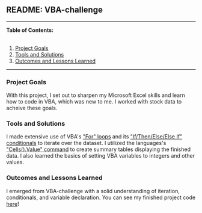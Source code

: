 ## README: VBA-challenge
<hr>
<strong>Table of Contents:</strong>
<br>
<br>

 1. [Project Goals](#project-goals)
 2. [Tools and Solutions](#tools-and-solutions)
 3. [Outcomes and Lessons Learned](#my-results)

<hr>

### Project Goals
With this project, I set out to sharpen my Microsoft Excel skills and learn how to code in VBA, which was new to me. I worked with stock data to acheive these goals.

### Tools and Solutions
I made extensive use of VBA's <a href="https://www.excel-easy.com/vba/loop.html">"For" loops</a> and its <a href="https://www.techonthenet.com/excel/formulas/if_then.php">"If/Then/Else/Else If" conditionals</a> to iterate over the dataset. I utilized the languages's <a href="https://www.automateexcel.com/vba/cell-value-get-set/">"Cells().Value" command</a> to create summary tables displaying the finished data. I also learned the basics of setting VBA variables to integers and other values.

### Outcomes and Lessons Learned
I emerged from VBA-challenge with a solid understanding of iteration, conditionals, and variable declaration. You can see my finished project code <a href="https://github.com/sonder74/VBA-challenge/blob/master/StockTool.vbs">here</a>!